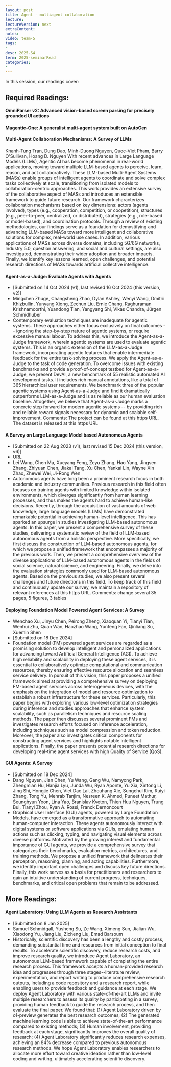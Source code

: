 ```yaml
---
layout: post
title: Agent - multiagent collaboration 
lecture: 
lectureVersion: next
extraContent: 
notes: 
video: team-5
tags:
- 
desc: 2025-S4
term: 2025-seminarRead
categories:
- 
---
```



In this session, our readings cover: 

## Required Readings: 

#### OmniParser v2: Advanced vision-based screen parsing for precisely grounded UI actions


#### Magentic-One: A generalist multi-agent system built on AutoGen

#### Multi-Agent Collaboration Mechanisms: A Survey of LLMs
Khanh-Tung Tran, Dung Dao, Minh-Duong Nguyen, Quoc-Viet Pham, Barry O'Sullivan, Hoang D. Nguyen
With recent advances in Large Language Models (LLMs), Agentic AI has become phenomenal in real-world applications, moving toward multiple LLM-based agents to perceive, learn, reason, and act collaboratively. These LLM-based Multi-Agent Systems (MASs) enable groups of intelligent agents to coordinate and solve complex tasks collectively at scale, transitioning from isolated models to collaboration-centric approaches. This work provides an extensive survey of the collaborative aspect of MASs and introduces an extensible framework to guide future research. Our framework characterizes collaboration mechanisms based on key dimensions: actors (agents involved), types (e.g., cooperation, competition, or coopetition), structures (e.g., peer-to-peer, centralized, or distributed), strategies (e.g., role-based or model-based), and coordination protocols. Through a review of existing methodologies, our findings serve as a foundation for demystifying and advancing LLM-based MASs toward more intelligent and collaborative solutions for complex, real-world use cases. In addition, various applications of MASs across diverse domains, including 5G/6G networks, Industry 5.0, question answering, and social and cultural settings, are also investigated, demonstrating their wider adoption and broader impacts. Finally, we identify key lessons learned, open challenges, and potential research directions of MASs towards artificial collective intelligence.




#### Agent-as-a-Judge: Evaluate Agents with Agents
+ [Submitted on 14 Oct 2024 (v1), last revised 16 Oct 2024 (this version, v2)]
+ Mingchen Zhuge, Changsheng Zhao, Dylan Ashley, Wenyi Wang, Dmitrii Khizbullin, Yunyang Xiong, Zechun Liu, Ernie Chang, Raghuraman Krishnamoorthi, Yuandong Tian, Yangyang Shi, Vikas Chandra, Jürgen Schmidhuber
+ Contemporary evaluation techniques are inadequate for agentic systems. These approaches either focus exclusively on final outcomes -- ignoring the step-by-step nature of agentic systems, or require excessive manual labour. To address this, we introduce the Agent-as-a-Judge framework, wherein agentic systems are used to evaluate agentic systems. This is an organic extension of the LLM-as-a-Judge framework, incorporating agentic features that enable intermediate feedback for the entire task-solving process. We apply the Agent-as-a-Judge to the task of code generation. To overcome issues with existing benchmarks and provide a proof-of-concept testbed for Agent-as-a-Judge, we present DevAI, a new benchmark of 55 realistic automated AI development tasks. It includes rich manual annotations, like a total of 365 hierarchical user requirements. We benchmark three of the popular agentic systems using Agent-as-a-Judge and find it dramatically outperforms LLM-as-a-Judge and is as reliable as our human evaluation baseline. Altogether, we believe that Agent-as-a-Judge marks a concrete step forward for modern agentic systems -- by providing rich and reliable reward signals necessary for dynamic and scalable self-improvement.
Comments:	The project can be found at this https URL. The dataset is released at this https URL




#### A Survey on Large Language Model based Autonomous Agents
+ [Submitted on 22 Aug 2023 (v1), last revised 15 Dec 2024 (this version, v6)]
+ [URL](https://arxiv.org/abs/2308.11432)
+ Lei Wang, Chen Ma, Xueyang Feng, Zeyu Zhang, Hao Yang, Jingsen Zhang, Zhiyuan Chen, Jiakai Tang, Xu Chen, Yankai Lin, Wayne Xin Zhao, Zhewei Wei, Ji-Rong Wen
+ Autonomous agents have long been a prominent research focus in both academic and industry communities. Previous research in this field often focuses on training agents with limited knowledge within isolated environments, which diverges significantly from human learning processes, and thus makes the agents hard to achieve human-like decisions. Recently, through the acquisition of vast amounts of web knowledge, large language models (LLMs) have demonstrated remarkable potential in achieving human-level intelligence. This has sparked an upsurge in studies investigating LLM-based autonomous agents. In this paper, we present a comprehensive survey of these studies, delivering a systematic review of the field of LLM-based autonomous agents from a holistic perspective. More specifically, we first discuss the construction of LLM-based autonomous agents, for which we propose a unified framework that encompasses a majority of the previous work. Then, we present a comprehensive overview of the diverse applications of LLM-based autonomous agents in the fields of social science, natural science, and engineering. Finally, we delve into the evaluation strategies commonly used for LLM-based autonomous agents. Based on the previous studies, we also present several challenges and future directions in this field. To keep track of this field and continuously update our survey, we maintain a repository of relevant references at this https URL.
Comments:	change several 35 pages, 5 figures, 3 tables



#### Deploying Foundation Model Powered Agent Services: A Survey
+ Wenchao Xu, Jinyu Chen, Peirong Zheng, Xiaoquan Yi, Tianyi Tian, Wenhui Zhu, Quan Wan, Haozhao Wang, Yunfeng Fan, Qinliang Su, Xuemin Shen
+ [Submitted on 18 Dec 2024]
+ Foundation model (FM) powered agent services are regarded as a promising solution to develop intelligent and personalized applications for advancing toward Artificial General Intelligence (AGI). To achieve high reliability and scalability in deploying these agent services, it is essential to collaboratively optimize computational and communication resources, thereby ensuring effective resource allocation and seamless service delivery. In pursuit of this vision, this paper proposes a unified framework aimed at providing a comprehensive survey on deploying FM-based agent services across heterogeneous devices, with the emphasis on the integration of model and resource optimization to establish a robust infrastructure for these services. Particularly, this paper begins with exploring various low-level optimization strategies during inference and studies approaches that enhance system scalability, such as parallelism techniques and resource scaling methods. The paper then discusses several prominent FMs and investigates research efforts focused on inference acceleration, including techniques such as model compression and token reduction. Moreover, the paper also investigates critical components for constructing agent services and highlights notable intelligent applications. Finally, the paper presents potential research directions for developing real-time agent services with high Quality of Service (QoS).

#### GUI Agents: A Survey
+ [Submitted on 18 Dec 2024]
+ Dang Nguyen, Jian Chen, Yu Wang, Gang Wu, Namyong Park, Zhengmian Hu, Hanjia Lyu, Junda Wu, Ryan Aponte, Yu Xia, Xintong Li, Jing Shi, Hongjie Chen, Viet Dac Lai, Zhouhang Xie, Sungchul Kim, Ruiyi Zhang, Tong Yu, Mehrab Tanjim, Nesreen K. Ahmed, Puneet Mathur, Seunghyun Yoon, Lina Yao, Branislav Kveton, Thien Huu Nguyen, Trung Bui, Tianyi Zhou, Ryan A. Rossi, Franck Dernoncourt
+ Graphical User Interface (GUI) agents, powered by Large Foundation Models, have emerged as a transformative approach to automating human-computer interaction. These agents autonomously interact with digital systems or software applications via GUIs, emulating human actions such as clicking, typing, and navigating visual elements across diverse platforms. Motivated by the growing interest and fundamental importance of GUI agents, we provide a comprehensive survey that categorizes their benchmarks, evaluation metrics, architectures, and training methods. We propose a unified framework that delineates their perception, reasoning, planning, and acting capabilities. Furthermore, we identify important open challenges and discuss key future directions. Finally, this work serves as a basis for practitioners and researchers to gain an intuitive understanding of current progress, techniques, benchmarks, and critical open problems that remain to be addressed.
  


## More Readings: 


#### Agent Laboratory: Using LLM Agents as Research Assistants
+ [Submitted on 8 Jan 2025]
+ Samuel Schmidgall, Yusheng Su, Ze Wang, Ximeng Sun, Jialian Wu, Xiaodong Yu, Jiang Liu, Zicheng Liu, Emad Barsoum
+ Historically, scientific discovery has been a lengthy and costly process, demanding substantial time and resources from initial conception to final results. To accelerate scientific discovery, reduce research costs, and improve research quality, we introduce Agent Laboratory, an autonomous LLM-based framework capable of completing the entire research process. This framework accepts a human-provided research idea and progresses through three stages--literature review, experimentation, and report writing to produce comprehensive research outputs, including a code repository and a research report, while enabling users to provide feedback and guidance at each stage. We deploy Agent Laboratory with various state-of-the-art LLMs and invite multiple researchers to assess its quality by participating in a survey, providing human feedback to guide the research process, and then evaluate the final paper. We found that: (1) Agent Laboratory driven by o1-preview generates the best research outcomes; (2) The generated machine learning code is able to achieve state-of-the-art performance compared to existing methods; (3) Human involvement, providing feedback at each stage, significantly improves the overall quality of research; (4) Agent Laboratory significantly reduces research expenses, achieving an 84% decrease compared to previous autonomous research methods. We hope Agent Laboratory enables researchers to allocate more effort toward creative ideation rather than low-level coding and writing, ultimately accelerating scientific discovery.
  